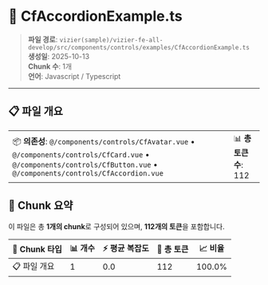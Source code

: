 # 📄 CfAccordionExample.ts

> **파일 경로**: `vizier(sample)/vizier-fe-all-develop/src/components/controls/examples/CfAccordionExample.ts`  
> **생성일**: 2025-10-13  
> **Chunk 수**: 1개  
> **언어**: Javascript / Typescript
---


## 📋 파일 개요

| | |
|--|--|
| 📦 **의존성**: `@/components/controls/CfAvatar.vue` • `@/components/controls/CfCard.vue` • `@/components/controls/CfButton.vue` • `@/components/controls/CfAccordion.vue` | 📊 **총 토큰 수**: 112 |






## 🧩 Chunk 요약

이 파일은 총 **1개의 chunk**로 구성되어 있으며, **112개의 토큰**을 포함합니다.

| 🧩 Chunk 타입 | 📊 개수 | ⚡ 평균 복잡도 | 📝 총 토큰 | 📈 비율 |
|---------------|--------|-------------|----------|--------|
| 📋 파일 개요 | 1 | 0.0 | 112 | 100.0% |

